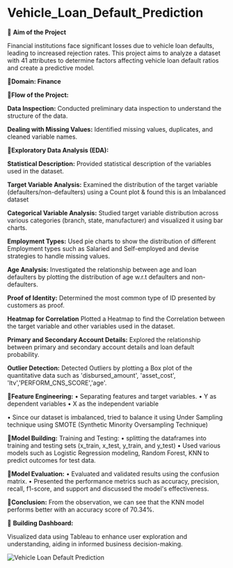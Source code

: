 # Vehicle_Loan_Default_Prediction


🔹 **Aim of the Project**

Financial institutions face significant losses due to vehicle loan defaults, leading to increased rejection rates. This project aims to analyze a dataset with 41 attributes to determine factors affecting vehicle loan default ratios and create a predictive model.

🔹**Domain: Finance**

🔹**Flow of the Project:**

**Data Inspection:** Conducted preliminary data inspection to understand the structure of the data.

**Dealing with Missing Values:** Identified missing values, duplicates, and cleaned variable names.

🔹**Exploratory Data Analysis (EDA):**

**Statistical Description:**
Provided statistical description of the variables used in the dataset.

**Target Variable Analysis:**
Examined the distribution of the target variable (defaulters/non-defaulters) using a Count plot & found this is an Imbalanced dataset

**Categorical Variable Analysis:**
Studied target variable distribution across various categories (branch, state, manufacturer) and visualized it using bar charts.

**Employment Types:** 
Used pie charts to show the distribution of different Employment types such as Salaried and Self-employed and devise strategies to handle missing values. 

**Age Analysis:**
Investigated the relationship between age and loan defaulters by plotting the distribution of age w.r.t defaulters and non-defaulters.

**Proof of Identity:**
Determined the most common type of ID presented by customers as proof.

**Heatmap for Correlation**
Plotted a Heatmap to find the Correlation between the target variable and other variables used in the dataset.

**Primary and Secondary Account Details:**
Explored the relationship between primary and secondary account details and loan default probability.

**Outlier Detection:** 
Detected Outliers by plotting a Box plot of the quantitative data such as 'disbursed_amount', 'asset_cost', 'ltv','PERFORM_CNS_SCORE','age'.


🔹**Feature Engineering:**
•	Separating features and target variables.
•	Y as dependent variables
•	X as the independent variable

•	Since our dataset is imbalanced, tried to balance it using Under Sampling technique using SMOTE (Synthetic Minority Oversampling Technique)

🔹**Model Building:**
Training and Testing: 
•	splitting the dataframes into training and testing sets (x_train, x_test, y_train, and y_test)
•	Used various models such as Logistic Regression modeling, Random Forest, KNN to predict outcomes for test data.

🔹**Model Evaluation:**
•	Evaluated and validated results using the confusion matrix.
•	Presented the performance metrics such as accuracy, precision, recall, f1-score, and support and discussed the model's effectiveness.

🔹**Conclusion:**
From the observation, we can see that the KNN model performs better with an accuracy score of 70.34%.

🔹 **Building Dashboard:**

Visualized data using Tableau to enhance user exploration and understanding, aiding in informed business decision-making.

![Vehicle Loan Default Prediction](https://github.com/nidhidivecha/Vehicle_Loan_Default_Prediction/assets/54711762/36616258-5086-497d-9c4a-d6cf6ada3d68)

